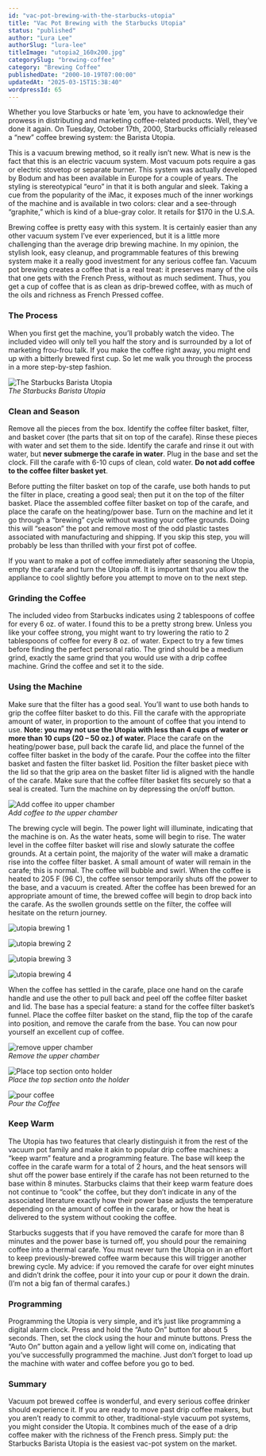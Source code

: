 ```yaml
---
id: "vac-pot-brewing-with-the-starbucks-utopia"
title: "Vac Pot Brewing with the Starbucks Utopia"
status: "published"
author: "Lura Lee"
authorSlug: "lura-lee"
titleImage: "utopia2_160x200.jpg"
categorySlug: "brewing-coffee"
category: "Brewing Coffee"
publishedDate: "2000-10-19T07:00:00"
updatedAt: "2025-03-15T15:38:40"
wordpressId: 65
---
```


Whether you love Starbucks or hate ’em, you have to acknowledge their prowess in distributing and marketing coffee-related products. Well, they’ve done it again. On Tuesday, October 17th, 2000, Starbucks officially released a “new” coffee brewing system: the Barista Utopia.

This is a vacuum brewing method, so it really isn’t new. What is new is the fact that this is an electric vacuum system. Most vacuum pots require a gas or electric stovetop or separate burner. This system was actually developed by Bodum and has been available in Europe for a couple of years. The styling is stereotypical “euro” in that it is both angular and sleek. Taking a cue from the popularity of the iMac, it exposes much of the inner workings of the machine and is available in two colors: clear and a see-through “graphite,” which is kind of a blue-gray color. It retails for $170 in the U.S.A.

Brewing coffee is pretty easy with this system. It is certainly easier than any other vacuum system I’ve ever experienced, but it is a little more challenging than the average drip brewing machine. In my opinion, the stylish look, easy cleanup, and programmable features of this brewing system make it a really good investment for any serious coffee fan. Vacuum pot brewing creates a coffee that is a real treat: it preserves many of the oils that one gets with the French Press, without as much sediment. Thus, you get a cup of coffee that is as clean as drip-brewed coffee, with as much of the oils and richness as French Pressed coffee.

### The Process

When you first get the machine, you’ll probably watch the video. The included video will only tell you half the story and is surrounded by a lot of marketing frou-frou talk. If you make the coffee right away, you might end up with a bitterly brewed first cup. So let me walk you through the process in a more step-by-step fashion.

![The Starbucks Barista Utopia](utopia157x2001.jpg)  
*The Starbucks Barista Utopia*

### Clean and Season

Remove all the pieces from the box. Identify the coffee filter basket, filter, and basket cover (the parts that sit on top of the carafe). Rinse these pieces with water and set them to the side. Identify the carafe and rinse it out with water, but **never submerge the carafe in water**. Plug in the base and set the clock. Fill the carafe with 6-10 cups of clean, cold water. **Do not add coffee to the coffee filter basket yet**.

Before putting the filter basket on top of the carafe, use both hands to put the filter in place, creating a good seal; then put it on the top of the filter basket. Place the assembled coffee filter basket on top of the carafe, and place the carafe on the heating/power base. Turn on the machine and let it go through a “brewing” cycle without wasting your coffee grounds. Doing this will “season” the pot and remove most of the odd plastic tastes associated with manufacturing and shipping. If you skip this step, you will probably be less than thrilled with your first pot of coffee.

If you want to make a pot of coffee immediately after seasoning the Utopia, empty the carafe and turn the Utopia off. It is important that you allow the appliance to cool slightly before you attempt to move on to the next step.

### Grinding the Coffee

The included video from Starbucks indicates using 2 tablespoons of coffee for every 6 oz. of water. I found this to be a pretty strong brew. Unless you like your coffee strong, you might want to try lowering the ratio to 2 tablespoons of coffee for every 8 oz. of water. Expect to try a few times before finding the perfect personal ratio. The grind should be a medium grind, exactly the same grind that you would use with a drip coffee machine. Grind the coffee and set it to the side.

### Using the Machine

Make sure that the filter has a good seal. You’ll want to use both hands to grip the coffee filter basket to do this. Fill the carafe with the appropriate amount of water, in proportion to the amount of coffee that you intend to use. **Note: you may not use the Utopia with less than 4 cups of water or more than 10 cups (20 – 50 oz.) of water.** Place the carafe on the heating/power base, pull back the carafe lid, and place the funnel of the coffee filter basket in the body of the carafe. Pour the coffee into the filter basket and fasten the filter basket lid. Position the filter basket piece with the lid so that the grip area on the basket filter lid is aligned with the handle of the carafe. Make sure that the coffee filter basket fits securely so that a seal is created. Turn the machine on by depressing the on/off button.

![Add coffee ito upper chamber](fillcoffee157x200.jpg)  
*Add coffee to the upper chamber*

The brewing cycle will begin. The power light will illuminate, indicating that the machine is on. As the water heats, some will begin to rise. The water level in the coffee filter basket will rise and slowly saturate the coffee grounds. At a certain point, the majority of the water will make a dramatic rise into the coffee filter basket. A small amount of water will remain in the carafe; this is normal. The coffee will bubble and swirl. When the coffee is heated to 205 F (96 C), the coffee sensor temporarily shuts off the power to the base, and a vacuum is created. After the coffee has been brewed for an appropriate amount of time, the brewed coffee will begin to drop back into the carafe. As the swollen grounds settle on the filter, the coffee will hesitate on the return journey.

![utopia brewing 1](utopia1_160x200.jpg)

![utopia brewing 2](utopia2_160x200.jpg)

![utopia brewing 3](utopia3_160x200.jpg)

![utopia brewing 4](utopia4_160x200.jpg)

When the coffee has settled in the carafe, place one hand on the carafe handle and use the other to pull back and peel off the coffee filter basket and lid. The base has a special feature: a stand for the coffee filter basket’s funnel. Place the coffee filter basket on the stand, flip the top of the carafe into position, and remove the carafe from the base. You can now pour yourself an excellent cup of coffee.

![remove upper chamber](lid193x200.jpg)  
*Remove the upper chamber*

![Place top section onto holder](holder193x200.jpg)  
*Place the top section onto the holder*

![pour coffee](pour193x200.jpg)  
*Pour the Coffee*

### Keep Warm

The Utopia has two features that clearly distinguish it from the rest of the vacuum pot family and make it akin to popular drip coffee machines: a “keep warm” feature and a programming feature. The base will keep the coffee in the carafe warm for a total of 2 hours, and the heat sensors will shut off the power base entirely if the carafe has not been returned to the base within 8 minutes. Starbucks claims that their keep warm feature does not continue to “cook” the coffee, but they don’t indicate in any of the associated literature exactly how their power base adjusts the temperature depending on the amount of coffee in the carafe, or how the heat is delivered to the system without cooking the coffee.

Starbucks suggests that if you have removed the carafe for more than 8 minutes and the power base is turned off, you should pour the remaining coffee into a thermal carafe. You must never turn the Utopia on in an effort to keep previously-brewed coffee warm because this will trigger another brewing cycle. My advice: if you removed the carafe for over eight minutes and didn’t drink the coffee, pour it into your cup or pour it down the drain. (I’m not a big fan of thermal carafes.)

### Programming

Programming the Utopia is very simple, and it’s just like programming a digital alarm clock. Press and hold the “Auto On” button for about 5 seconds. Then, set the clock using the hour and minute buttons. Press the “Auto On” button again and a yellow light will come on, indicating that you’ve successfully programmed the machine. Just don’t forget to load up the machine with water and coffee before you go to bed.

### Summary

Vacuum pot brewed coffee is wonderful, and every serious coffee drinker should experience it. If you are ready to move past drip coffee makers, but you aren’t ready to commit to other, traditional-style vacuum pot systems, you might consider the Utopia. It combines much of the ease of a drip coffee maker with the richness of the French press. Simply put: the Starbucks Barista Utopia is the easiest vac-pot system on the market.
